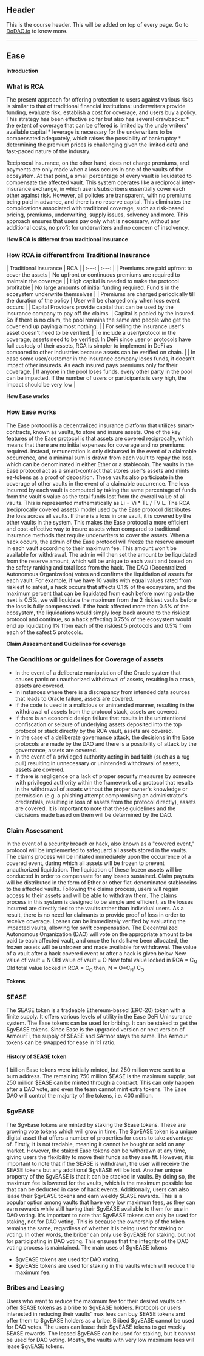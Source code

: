 ## Header
This is the course header. This will be added on top of every page. Go to [DoDAO.io](https://www.dodao.io) to know more.

 ---
 
 ## Ease
 
 **Introduction**        
### What is RCA 
The present approach for offering protection to users against various risks is similar to that of traditional financial institutions: underwriters provide funding, evaluate risk, establish a cost for coverage, and users buy a policy.  This strategy has been effective so far but also has several drawbacks:  * the extent of coverage that can be offered is limited by the underwriters' available capital * leverage is necessary for the underwriters to be compensated adequately, which raises the possibility of bankruptcy * determining the premium prices is challenging given the limited data and fast-paced nature of the industry.

 Reciprocal insurance, on the other hand, does not charge premiums, and payments are only made when a loss occurs in
one of the vaults of the ecosystem. At that point, a small percentage of every vault is liquidated to compensate the affected vault.
 This system operates like a reciprocal inter-insurance exchange, in which users/subscribers essentially cover each
other against risk. However, all policies are transparent, with no premiums being paid in advance, and there is no reserve capital. This eliminates the complications associated with traditional coverage, such as risk-based pricing, premiums, underwriting, supply issues, solvency and more.
 This approach ensures that users pay only what is necessary, without any additional costs, no profit for
underwriters and no concern of insolvency.
 
 **How RCA is different from traditional Insurance**        
### How RCA is different from Traditional Insurance
| Traditional Insurance | RCA | | :---: | :---: | | Premiums are paid upfront to cover the assets | No upfront or continuous premiums are required to maintain the coverage | | High capital is needed to make the protocol profitable | No large amounts of initial funding required. Fund's in the ecosystem underwrite themselves | | Premiums are charged periodically till the duration of the policy | User will be charged only when loss event occurs | | Capital Providers provide capital that can be used by the insurance company to pay off the claims. | Capital is pooled by the insured. So if there is no claim, the pool remains the same and people who get the cover end up paying almost nothing. | | For selling the insurance user's asset doesn't need to be verified. | To include a user/protocol in the coverage, assets need to be verified.  In DeFi since user or protocols have full custody of their assets, RCA is simpler to implement in DeFi as compared to other industries because assets can be verified on chain. | | In case some user/customer in the insurance company loses funds, it doesn't impact other insureds.  As each insured pays premiums only for their coverage. 	| If anyone in the pool loses funds, every other party in the pool can be impacted. If the number of users or participants is very high, the impact should be very low |
              
 
 **How Ease works**        
### How Ease works
The Ease protocol is a decentralized insurance platform that utilizes smart-contracts, known as vaults, to store and insure assets.  One of the key features of the Ease protocol is that assets are covered reciprocally, which means that there are no initial expenses  for coverage and no premiums required. Instead, remuneration is only disbursed in the event of a claimable occurrence, and a minimal  sum is drawn from each vault to repay the loss, which can be denominated in either Ether or a stablecoin.
The vaults in the Ease protocol act as a smart-contract that stores user's assets and mints ez-tokens as a proof of deposition.  These vaults also participate in the coverage of other vaults in the event of a claimable occurrence. The loss incurred by  each vault is computed by taking the same percentage of funds from the vault's value as the total funds lost from the overall  value of all vaults. This is represented mathematically as Li = Vi * TL / TV L.
The RCA (reciprocally covered assets) model used by the Ease protocol distributes the loss across all vaults. If there is a  loss in one vault, it is covered by the other vaults in the system. This makes the Ease protocol a more efficient and  cost-effective way to insure assets when compared to traditional insurance methods that require underwriters to cover the assets.
When a hack occurs, the admin of the Ease protocol will freeze the reserve amount in each vault according to their maximum fee.  This amount won't be available for withdrawal. The admin will then set the amount to be liquidated from the reserve amount, which  will be unique to each vault and based on the safety ranking and total loss from the hack. The DAO (Decentralized Autonomous Organization)  votes and confirms the liquidation of assets for each vault. 
For example, if we have 10 vaults with equal values rated from riskiest to safest, a hack occurs that affects 0.1% of the ecosystem, and the maximum percent that can be liquidated from each before moving onto the next is 0.5%, we will liquidate the maximum from the 2 riskiest vaults before the loss is fully compensated. If the hack affected more than 0.5% of the ecosystem, the liquidations would simply loop back around to the riskiest protocol and continue, so a hack affecting 0.75% of the ecosystem would end up liquidating 1% from each of the riskiest 5 protocols and 0.5% from each of the safest 5 protocols.
 
 **Claim Assesment and Guidelines for coverage**        
### The Conditions or guidelines for Coverage of assets
* In the event of a deliberate manipulation of the Oracle system that causes panic or unauthorized withdrawal of assets, resulting in a crash, assets are covered.
* In instances where there is a discrepancy from intended data sources that leads to Oracle failure, assets are covered.
* If the code is used in a malicious or unintended manner, resulting in the withdrawal of assets from the protocol stack, assets are covered.
* If there is an economic design failure that results in the unintentional confiscation or seizure of underlying assets deposited into the  top protocol or stack directly by the RCA vault, assets are covered.
* In the case of a deliberate governance attack, the decisions in the Ease protocols are made by the DAO and there is a possibility of attack  by the governance, assets are covered.
* In the event of a privileged authority acting in bad faith (such as a rug pull) resulting in unnecessary or unintended withdrawal of assets,  assets are covered.
* If there is negligence or a lack of proper security measures by someone with privileged authority within the framework of a protocol that results in the  withdrawal of assets without the proper owner's knowledge or permission (e.g. a phishing attempt compromising an administrator's credentials, resulting in  loss of assets from the protocol directly), assets are covered. 
It is important to note that these guidelines and the decisions made based on them will be determined by the DAO.

### Claim Assessment
In the event of a security breach or hack, also known as a "covered event," protocol will be implemented to safeguard all assets stored in the vaults. The claims process will be initiated immediately upon the occurrence of a covered event, during which all assets will be frozen to prevent unauthorized liquidation. The liquidation of these frozen assets will be conducted in order to compensate for any losses sustained. Claim payouts will be distributed in the form of Ether or other fiat-denominated stablecoins to the affected vaults. Following the claims process, users will regain access to their assets and will be able to withdraw them.
The claims process in this system is designed to be simple and efficient, as the losses incurred are directly tied to the vaults rather than individual users. As a result, there is no need for claimants to provide proof of loss in order to receive coverage. Losses can be immediately verified by evaluating the impacted vaults, allowing for swift compensation. The Decentralized Autonomous Organization (DAO) will vote on the appropriate amount to be paid to each affected vault, and once the funds have been allocated, the frozen assets will be unfrozen and made available for withdrawal.
The value of a vault after a hack covered event or after a hack is given below
New value of vault = N
Old value of vault = O
New total value locked in RCA = C<sub>N</sub>
Old total value locked in RCA = C<sub>O</sub>
then,
N = O*C<sub>N</sub>/  C<sub>O</sub>
 
 **Tokens**        

### $EASE
The $EASE token is a tradeable Ethereum-based (ERC-20) token with a finite supply. It offers various levels of utility in the Ease DeFi Uninsurance system. The Ease tokens can be used for bribing. It can be staked to get the $gvEASE tokens.
Since Ease is the upgraded version or next version of ArmourFi, the supply of $EASE and $Armor stays the same. The Armour tokens can be swapped for ease in 1:1 ratio.

#### History of $EASE token
1 billion Ease tokens were initially minted, but 250 million were sent to a burn address. The remaining 750 million $EASE is the maximum supply, but 250 million $EASE can be minted through a contract. This can only happen after a DAO vote, and even the team cannot mint extra tokens. The Ease DAO will control the majority of the tokens, i.e. 400 million.
### $gvEASE
The $gvEase tokens are minted by staking the $Ease tokens. These are growing vote tokens which will grow in time.
The $gvEASE token is a unique digital asset that offers a number of properties for users to take advantage of. Firstly, it is not tradable, meaning it cannot be bought or sold on any market. However, the staked Ease tokens can be withdrawn at any time, giving users the flexibility to move their funds as they see fit. However, it is important to note that if the $EASE is withdrawn, the user will receive the $EASE tokens but any additional $gvEASE will be lost.
Another unique property of the $gvEASE is that it can be stacked in vaults. By doing so, the maximum fee is lowered for the vaults, which is the maximum possible fee that can be deducted in case of hack events. Additionally, users can also lease their $gvEASE tokens and earn weekly $EASE rewards. This is a popular option among vaults that have very low maximum fees, as they can earn rewards while still having their $gvEASE available to them for use in DAO voting.
It's important to note that $gvEASE tokens can only be used for staking, not for DAO voting. This is because the ownership of the token remains the same, regardless of whether it is being used for staking or voting. In other words, the briber can only use $gvEASE for staking, but not for participating in DAO voting. This ensures that the integrity of the DAO voting process is maintained.
The main uses of $gvEASE tokens
* $gvEASE tokens are used for DAO voting.
* $gvEASE tokens are used for staking in the vaults which will reduce the maximum fee.
### Bribes and Leasing
Users who want to reduce the maximum fee for their desired vaults can offer $EASE tokens as a bribe to $gvEASE holders. Protocols or users interested in reducing their vaults' max fees can buy $EASE tokens and offer them to $gvEASE holders as a bribe. Bribed $gvEASE cannot be used for DAO votes.
The users can lease their $gvEASE tokens to get weekly $EASE rewards. The leased $gvEASE can be used for staking, but it cannot be used for DAO voting. Mostly, the vaults with very low maximum fees will lease $gvEASE tokens.
 
 
